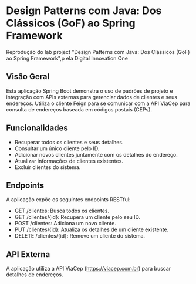 # Design Patterns com Java: Dos Clássicos (GoF) ao Spring Framework

Reprodução do lab project "Design Patterns com Java: Dos Clássicos (GoF) ao Spring Framework",p ela Digital Innovation One

## Visão Geral
Esta aplicação Spring Boot demonstra o uso de padrões de projeto e integração com APIs externas para gerenciar dados de clientes e seus endereços. Utiliza o cliente Feign para se comunicar com a API ViaCep para consulta de endereços baseada em códigos postais (CEPs).

## Funcionalidades
- Recuperar todos os clientes e seus detalhes.
- Consultar um único cliente pelo ID.
- Adicionar novos clientes juntamente com os detalhes do endereço.
- Atualizar informações de clientes existentes.
- Excluir clientes do sistema.

## Endpoints
A aplicação expõe os seguintes endpoints RESTful:
- GET /clientes: Busca todos os clientes.
- GET /clientes/{id}: Recupera um cliente pelo seu ID.
- POST /clientes: Adiciona um novo cliente.
- PUT /clientes/{id}: Atualiza os detalhes de um cliente existente.
- DELETE /clientes/{id}: Remove um cliente do sistema.

## API Externa
A aplicação utiliza a API ViaCep (https://viacep.com.br) para buscar detalhes de endereços.
